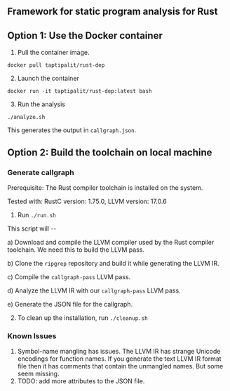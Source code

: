 ## Framework for static program analysis for Rust

## Option 1: Use the Docker container

1. Pull the container image.

`docker pull taptipalit/rust-dep`

2. Launch the container

`docker run -it taptipalit/rust-dep:latest bash` 

3. Run the analysis

`./analyze.sh`

This generates the output in `callgraph.json`.

## Option 2: Build the toolchain on local machine
### Generate callgraph 

Prerequisite: The Rust compiler toolchain is installed on the system. 

Tested with: RustC version: 1.75.0, LLVM version: 17.0.6

1. Run `./run.sh` 

This script will --

a) Download and compile the LLVM compiler used by the Rust
compiler toolchain. We need this to build the LLVM pass. 

b) Clone the `ripgrep` repository and build it while generating the LLVM IR.

c) Compile the `callgraph-pass` LLVM pass. 

d) Analyze the LLVM IR with our `callgraph-pass` LLVM pass. 

e) Generate the JSON file for the callgraph.

2. To clean up the installation, run `./cleanup.sh`

### Known Issues

1. Symbol-name mangling has issues. 
The LLVM IR has strange Unicode encodings for function names. If you generate
the text LLVM IR format file then it has comments that contain the unmangled
names. But some seem missing.
2. TODO: add more attributes to the JSON file.
